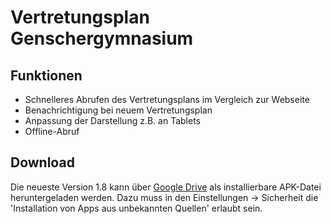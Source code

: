 # Vertretungsplan Genschergymnasium
## Funktionen
* Schnelleres Abrufen des Vertretungsplans im Vergleich zur Webseite
* Benachrichtigung bei neuem Vertretungsplan
* Anpassung der Darstellung z.B. an Tablets
* Offline-Abruf 
## Download
Die neueste Version 1.8 kann über <a href="https://drive.google.com/open?id=10GHw1qYRvqQzYzTbtVudztl6aYBcJnKd">Google Drive</a>
als installierbare APK-Datei heruntergeladen werden. Dazu muss in den Einstellungen -> Sicherheit die 'Installation von Apps
aus unbekannten Quellen' erlaubt sein.
